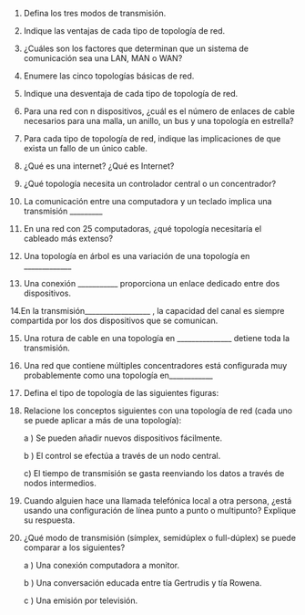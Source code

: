 1. Defina los tres modos de transmisión.

2. Indique las ventajas de cada tipo de topología de red.

3. ¿Cuáles son los factores que determinan que un sistema de comunicación sea una LAN, MAN o WAN?

4. Enumere las cinco topologías básicas de red.

5. Indique una desventaja de cada tipo de topología de red.

6. Para una red con n dispositivos, ¿cuál es el número de enlaces de cable necesarios para una malla, un anillo, un bus y una topología en estrella?

7. Para cada tipo de topología de red, indique las implicaciones de que exista un fallo de un único cable.

8. ¿Qué es una internet? ¿Qué es Internet?

9. ¿Qué topología necesita un controlador central o un concentrador?

10. La comunicación entre una computadora y un teclado implica una transmisión _________

11. En una red con 25 computadoras, ¿qué topología necesitaría el cableado más extenso?

12. Una topología en árbol es una variación de una topología en _____________

13. Una conexión ___________   proporciona un enlace dedicado entre dos dispositivos.

14.En la transmisión__________________   , la capacidad del canal es siempre compartida por los dos dispositivos que se comunican.

15. Una rotura de cable en una topología en _______________   detiene toda la transmisión.

16. Una red que contiene múltiples concentradores está configurada muy probablemente como una topología en____________

17. Defina el tipo de topología de las siguientes figuras:


18. Relacione los conceptos siguientes con una topología de red (cada uno se puede aplicar a más de una topología):

       a ) Se pueden añadir nuevos dispositivos fácilmente.

       b ) El control se efectúa a través de un nodo central.

       c) El tiempo de transmisión se gasta reenviando los datos a través de nodos intermedios.

19. Cuando alguien hace una llamada telefónica local a otra persona, ¿está usando una configuración de línea punto a punto o multipunto? Explique su respuesta.

20. ¿Qué modo de transmisión (símplex, semidúplex o full-dúplex) se puede comparar a los siguientes?

     a ) Una conexión computadora a monitor.

     b ) Una conversación educada entre tía Gertrudis y tía Rowena. 

     c ) Una emisión por televisión.
